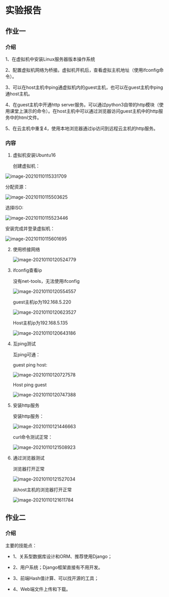  # 实验报告

## 作业一

### 介绍

1、在虚拟机中安装Linux服务器版本操作系统

2、配置虚拟机网络为桥接。虚拟机开机后，查看虚拟主机地址（使用ifconfig命令）。

3、可以在host主机中ping通虚拟机内的guest主机，也可以在guest主机中ping通host主机。

4、在guest主机中开通http server服务。可以通过python3自带的http模块（使用课堂上演示的命令）。在host主机中可以通过浏览器访问guest主机中的http服务中的html文件。

5、在云主机中重复4，使用本地浏览器通过ip访问到远程云主机的http服务。

### 内容

1. 虚拟机安装Ubuntu16

   创建虚拟机：

![image-20210110115331709](C:\Users\14272\AppData\Roaming\Typora\typora-user-images\image-20210110115331709.png)

分配资源：

![image-20210110115503625](C:\Users\14272\AppData\Roaming\Typora\typora-user-images\image-20210110115503625.png)

选择ISO:

![image-20210110115523446](C:\Users\14272\AppData\Roaming\Typora\typora-user-images\image-20210110115523446.png)

安装完成并登录虚拟机：

![image-20210110115601695](C:\Users\14272\AppData\Roaming\Typora\typora-user-images\image-20210110115601695.png)

2. 使用桥接网络

   ![image-20210110120524779](C:\Users\14272\AppData\Roaming\Typora\typora-user-images\image-20210110120524779.png)

   

3. ifconfig查看ip

   没有net-tools，无法使用ifconfig

   ![image-20210110120554557](C:\Users\14272\AppData\Roaming\Typora\typora-user-images\image-20210110120554557.png)

   guest主机ip为192.168.5.220

   ![image-20210110120623527](C:\Users\14272\AppData\Roaming\Typora\typora-user-images\image-20210110120623527.png)

   Host主机ip为192.168.5.135

   ![image-20210110120643186](C:\Users\14272\AppData\Roaming\Typora\typora-user-images\image-20210110120643186.png)

   

4. 互ping测试

   互ping可通：

   guest ping host:

   ![image-20210110120727578](C:\Users\14272\AppData\Roaming\Typora\typora-user-images\image-20210110120727578.png)

   Host ping guest

   ![image-20210110120747388](C:\Users\14272\AppData\Roaming\Typora\typora-user-images\image-20210110120747388.png)

   

5. 安装http服务

   安装http服务：

   ![image-20210110121446663](C:\Users\14272\AppData\Roaming\Typora\typora-user-images\image-20210110121446663.png)

   curl命令测试正常：

   ![image-20210110121508923](C:\Users\14272\AppData\Roaming\Typora\typora-user-images\image-20210110121508923.png)

   

6. 通过浏览器测试

   浏览器打开正常

   ![image-20210110121527034](C:\Users\14272\AppData\Roaming\Typora\typora-user-images\image-20210110121527034.png)

   从host主机的浏览器打开正常

   ![image-20210110121611784](C:\Users\14272\AppData\Roaming\Typora\typora-user-images\image-20210110121611784.png)

   



## 作业二

### 介绍

主要的技能点：

- 1、关系型数据库设计和ORM、推荐使用Django；

- 2、用户系统；Django框架直接有不用开发。
- 3、前端Hash值计算、可以找开源的工具；
- 4、Web端文件上传和下载。

